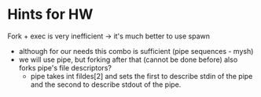 Hints for HW
============

Fork + exec is very inefficient -> it's much better to use spawn

- although for our needs this combo is sufficient (pipe sequences - mysh)
- we will use pipe, but forking after that (cannot be done before) also forks pipe's file descriptors?
  - pipe takes int fildes[2] and sets the first to describe stdin of the pipe and the second to describe stdout of the pipe.

